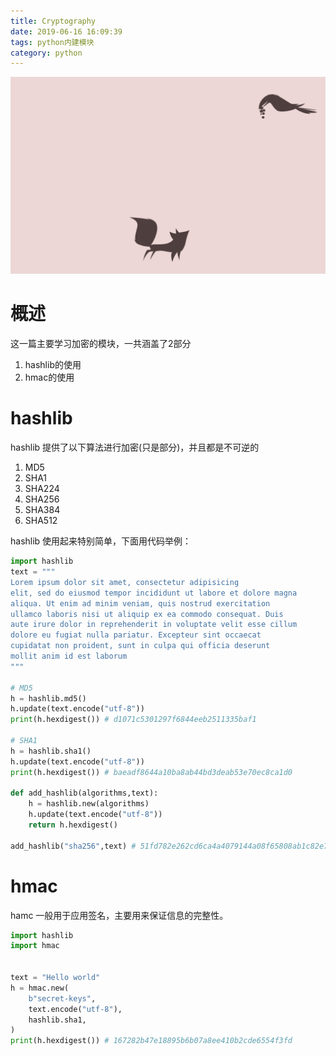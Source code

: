 ```yaml
---
title: Cryptography
date: 2019-06-16 16:09:39
tags: python内建模块
category: python
---
```

![img](https://raw.githubusercontent.com/01x01/github-blog/master/source/img/Wall_Fables_II.png)

# 概述
这一篇主要学习加密的模块，一共涵盖了2部分

1. hashlib的使用
1. hmac的使用


# hashlib
hashlib 提供了以下算法进行加密(只是部分)，并且都是不可逆的

1. MD5
1. SHA1
1. SHA224
1. SHA256
1. SHA384
1. SHA512

hashlib 使用起来特别简单，下面用代码举例：

```python
import hashlib
text = """
Lorem ipsum dolor sit amet, consectetur adipisicing
elit, sed do eiusmod tempor incididunt ut labore et dolore magna
aliqua. Ut enim ad minim veniam, quis nostrud exercitation
ullamco laboris nisi ut aliquip ex ea commodo consequat. Duis
aute irure dolor in reprehenderit in voluptate velit esse cillum
dolore eu fugiat nulla pariatur. Excepteur sint occaecat
cupidatat non proident, sunt in culpa qui officia deserunt
mollit anim id est laborum
"""

# MD5
h = hashlib.md5()
h.update(text.encode("utf-8"))
print(h.hexdigest()) # d1071c5301297f6844eeb2511335baf1

# SHA1
h = hashlib.sha1()
h.update(text.encode("utf-8"))
print(h.hexdigest()) # baeadf8644a10ba8ab44bd3deab53e70ec8ca1d0

def add_hashlib(algorithms,text):
    h = hashlib.new(algorithms)
    h.update(text.encode("utf-8"))
    return h.hexdigest()

add_hashlib("sha256",text) # 51fd782e262cd6ca4a4079144a08f65808ab1c82e79744fa9708ac5a5c177628
```


# hmac
hamc 一般用于应用签名，主要用来保证信息的完整性。
```python
import hashlib
import hmac


text = "Hello world"
h = hmac.new(
    b"secret-keys",
    text.encode("utf-8"),
    hashlib.sha1,
)
print(h.hexdigest()) # 167282b47e18895b6b07a8ee410b2cde6554f3fd

```

